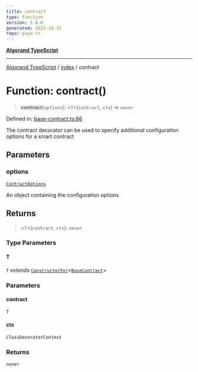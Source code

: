 ```yaml
---
title: contract
type: function
version: 1.0.0
generated: 2025-10-31
repo: puya-ts
---
```

[**Algorand TypeScript**](../../README.md)

***

[Algorand TypeScript](../../modules.md) / [index](../README.md) / contract

# Function: contract()

> **contract**(`options`): \<`T`\>(`contract`, `ctx`) => `never`

Defined in: [base-contract.ts:86](https://github.com/algorandfoundation/puya-ts/blob/main/packages/algo-ts/src/base-contract.ts#L86)

The contract decorator can be used to specify additional configuration options for a smart contract

## Parameters

### options

[`ContractOptions`](../-internal-/type-aliases/ContractOptions.md)

An object containing the configuration options

## Returns

> \<`T`\>(`contract`, `ctx`): `never`

### Type Parameters

#### T

`T` *extends* [`ConstructorFor`](../-internal-/type-aliases/ConstructorFor.md)\<[`BaseContract`](../classes/BaseContract.md)\>

### Parameters

#### contract

`T`

#### ctx

`ClassDecoratorContext`

### Returns

`never`
